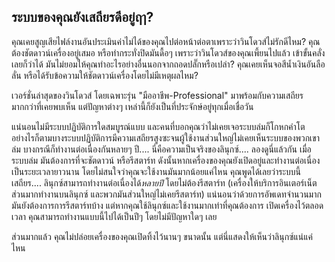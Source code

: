 <?php require("../../entete.php"); ?> <?php require("../../base.php"); ?> <?php require("../../fonctions.php"); ?>

<div id="corps">

<h2>ระบบของคุณยังเสถียรดีอยู่ฤๅ?</h2>

<p>คุณเคยสูญเสียไฟล์งานอันประเมินค่าไม่ได้ของคุณไปต่อหน้าต่อตาเพราะว่าวินโดวส์ไม่รักดีไหม? คุณต้องชัตดาวน์เครื่องอยู่เสมอ หรือทำกระทั่งปิดมันดื้อๆ เพราะว่าวินโดวส์ของคุณเพี้ยนไปแล้ว เข้าขั้นคลั่งเลยก็ว่าได้ มันไม่ยอมให้คุณทำอะไรอย่างอื่นนอกจากถอดปลั๊กหรือเปล่า? คุณเคยเห็นจอสีน้ำเงินอันลือลั่น หรือได้รับข้อความให้ชัตดาวน์เครื่องโดยไม่มีเหตุผลไหม?</p>

<p>เวอร์ชั่นล่าสุดของวินโดวส์ โดยเฉพาะรุ่น "มืออาชีพ-Professional" มาพร้อมกับความเสถียรมากกว่าที่เคยพบเห็น แต่ปัญหาต่างๆ เหล่านี้ก็ยังเป็นที่ประจักษ์อยู่ทุกเมื่อเชื่อวัน</p>

<p>แน่นอนไม่มีระบบปฏิบัติการใดสมบูรณ์แบบ และคนที่บอกคุณว่าไม่เคยเจอระบบล่มก็โกหกคำโต อย่างไรก็ตามบางระบบปฏิบัติการมีความเสถียรสูงซะจนผู้ใช้งานส่วนใหญ่ไม่เคยเห็นระบบของพวกเขาล่ม บางกรณีก็ทำงานต่อเนื่องกันหลายๆ ปี.... นี่คือความเป็นจริงของลินุกซ์.... ลองดูนี่แล้วกัน เมื่อระบบล่ม มันต้องการที่จะชัตดาวน์ หรือรีสตาร์ท ดังนั้นหากเครื่องของคุณยังเปิดอยู่และทำงานต่อเนื่องเป็นระยะเวลายาวนาน โดยไม่สนใจว่าคุณจะใช้งานมันมากน้อยแค่ไหน คุณพูดได้เลยว่าระบบนี้เสถียร.... ลินุกซ์สามารถทำงานต่อเนื่องได้<i>หลายปี</i> โดยไม่ต้องรีสตาร์ท (เครื่องให้บริการอินเตอร์เน็ตส่วนมากทำงานบนลินุกซ์ และพวกมันส่วนใหญ่ไม่เคยรีสตาร์ท) แน่นอนว่าด้วยการอัพเดทจำนวนมาก มันยังต้องการการรีสตาร์ทบ้าง แต่หากคุณใช้ลินุกซ์และใช้งานมากเท่าที่คุณต้องการ เปิดเครื่องไว้ตลอดเวลา คุณสามารถทำงานแบบนี้ไปได้เป็นปีๆ โดยไม่มีปัญหาใดๆ เลย</p>

<p>ส่วนมากแล้ว คุณไม่ปล่อยเครื่องของคุณเปิดทิ้งไว้นานๆ ขนาดนั้น แต่นี่แสดงให้เห็นว่าลินุกซ์แน่แค่ไหน</p>

</div>
</body>
</html>
